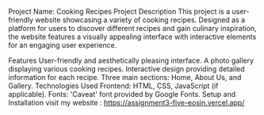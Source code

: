 


Project Name: Cooking Recipes
Project Description
This project is a user-friendly website showcasing a variety of cooking recipes. Designed as a platform for users to discover different recipes and gain culinary inspiration, the website features a visually appealing interface with interactive elements for an engaging user experience.

Features
User-friendly and aesthetically pleasing interface.
A photo gallery displaying various cooking recipes.
Interactive design providing detailed information for each recipe.
Three main sections: Home, About Us, and Gallery.
Technologies Used
Frontend: HTML, CSS, JavaScript (if applicable).
Fonts: 'Caveat' font provided by Google Fonts.
Setup and Installation
visit my website : https://assignment3-five-eosin.vercel.app/

